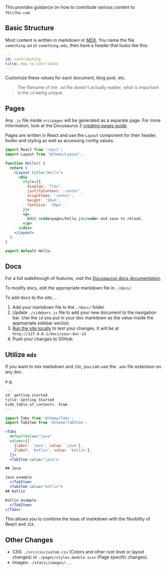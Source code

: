 This provides guidance on how to contribute various content to `fblitho.com`.

## Basic Structure

Most content is written in markdown or [MDX](https://mdxjs.com/). You name the file `something.md` or `something.mdx`, then have a header that looks like this:

```yml
---
id: contributing
title: How to Contribute
---

```

Customize these values for each document, blog post, etc.

> The filename of the `.md` file doesn't actually matter; what is important is the `id` being unique.

## Pages

Any `.js` file inside `src/pages` will be generated as a separate page. For more information, look at the Docusaurus 2 [creating pages guide](https://v2.docusaurus.io/docs/next/creating-pages).

Pages are written in React and use the `Layout` component for their header, footer and styling as well as accessing config values.

```jsx
import React from 'react';
import Layout from '@theme/Layout';

function Hello() {
  return (
    <Layout title="Hello">
      <div
        style={{
          display: 'flex',
          justifyContent: 'center',
          alignItems: 'center',
          height: '50vh',
          fontSize: '20px',
        }}>
        <p>
          Edit <code>pages/hello.js</code> and save to reload.
        </p>
      </div>
    </Layout>
  );
}

export default Hello;
```

## Docs

For a full walkthrough of features, visit the [Docusaurus docs documentation](https://v2.docusaurus.io/docs/next/docs-introduction)

To modify docs, edit the appropriate markdown file in `./docs/`.

To add docs to the site....

1. Add your markdown file to the `./docs/` folder.
2. Update `./sidebars.js` file to add your new document to the navigation bar. Use the `id` you put in your doc markdown as the value inside the appropriate sidebar section.
3. [Run the site locally](./README.md) to test your changes. It will be at `http://127.0.0.1/docs/your-doc-id`
4. Push your changes to GitHub.

## Utilize `mdx`

If you want to mix markdown and `JSX`, you can use the `.mdx` file extension on any doc.

e.g.

```jsx
---
id: getting-started
title: Getting Started
hide_table_of_contents: true
---

import Tabs from '@theme/Tabs';
import TabItem from '@theme/TabItem';

<Tabs
  defaultValue="java"
  values={[
    {label: 'Java', value: 'java'},
    {label: 'Kotlin', value: 'kotlin'},
  ]}>
  <TabItem value="java">

## Java

Java example
  </TabItem>
  <TabItem value="kotlin">
## Kotlin

Kotlin example
  </TabItem>
</Tabs>
```

This allows you to combine the ease of markdown with the flexibility of React and `JSX`.

## Other Changes

- CSS: `./src/css/custom.css` (Colors and other root level or layout changes) or `./pages/styles.module.scss` (Page specific changes).
- Images: `./static/images/...`
